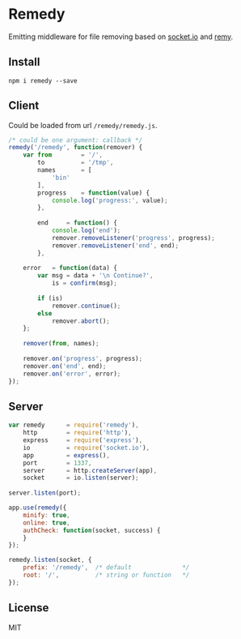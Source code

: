 # Remedy

Emitting middleware for file removing based on [socket.io](http://socket.io "Socket.io") and [remy](https://github.com/coderaiser/node-remy "Remy").

## Install

```
npm i remedy --save
```

## Client

Could be loaded from url `/remedy/remedy.js`.

```js
/* could be one argument: callback */
remedy('/remedy', function(remover) {
    var from        = '/',
        to          = '/tmp',
        names       = [
            'bin'
        ],
        progress    = function(value) {
            console.log('progress:', value);
        },
        
        end     = function() {
            console.log('end');
            remover.removeListener('progress', progress);
            remover.removeListener('end', end);
        },
    
    error   = function(data) {
        var msg = data + '\n Continue?',
            is = confirm(msg);
        
        if (is)
            remover.continue();
        else
            remover.abort();
    };
    
    remover(from, names);
    
    remover.on('progress', progress);
    remover.on('end', end);
    remover.on('error', error);
});

```

## Server

```js
var remedy      = require('remedy'),
    http        = require('http'),
    express     = require('express'),
    io          = require('socket.io'),
    app         = express(),
    port        = 1337,
    server      = http.createServer(app),
    socket      = io.listen(server);
    
server.listen(port);

app.use(remedy({
    minify: true,
    online: true,
    authCheck: function(socket, success) {
    }
});

remedy.listen(socket, {
    prefix: '/remedy',  /* default              */
    root: '/',          /* string or function   */
});
```

## License

MIT

